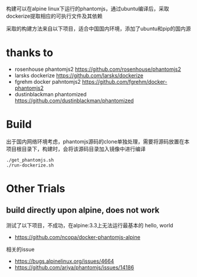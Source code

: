 构建可以在alpine linux下运行的phantomjs，通过ubuntu编译后，采取dockerize提取相应的可执行文件及其依赖

采取的构建方法来自以下项目，适合中国国内环境，添加了ubuntu和pip的国内源

# thanks to
* rosenhouse phantomjs2 https://github.com/rosenhouse/phantomjs2
* larsks dockerize https://github.com/larsks/dockerize 
* fgrehm docker pahntomjs2 https://github.com/fgrehm/docker-phantomjs2
* dustinblackman phantomized https://github.com/dustinblackman/phantomized

# Build
出于国内网络环境考虑，phantomjs源码的clone单独处理，需要将源码放置在本项目根目录下，构建时，会将该源码目录加入镜像中进行编译

```
./get_phantomjs.sh
./run-dockerize.sh
```

# Other Trials
## build directly upon alpine, does not work
测试了以下项目，不成功，在alpine:3.3上无法运行最基本的 hello, world
- https://github.com/ncopa/docker-phantomjs-alpine

相关的issue
- https://bugs.alpinelinux.org/issues/4664
- https://github.com/ariya/phantomjs/issues/14186


